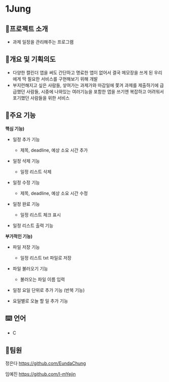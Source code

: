 # 1Jung

📣프로젝트 소개
-----------
 - 과제 일정을 관리해주는 프로그램
 

📃개요 및 기획의도
-----------
  - 다양한 캘린더 앱을 써도 간단하고 명료한 앱이 없어서 결국 메모장을 쓰게 된 우리에게 딱 필요한 서비스를 구현해보기 위해 개발
  - 부지런해지고 싶은 사람들, 샇여가는 과제가와 마감일에 쫓겨 과제를 제출하기에 급급했던 사람들, 시중에 나와있는 여러기능을 포함한 앱을 쓰기엔 복잡하고 어려워서 포기했던 사람들을 위한 서비스


📲주요 기능
-----------
**핵심 기능)**
- 일정 추가 기능

  - 제목, deadline, 예상 소요 시간 추가

- 일정 삭제 기능

  - 일정 리스트 삭제

- 일정 수정 기능
  - 제목, deadline, 예상 소요 시간 수정

- 일정 완료 기능
  - 일정 리스트 체크 표시

- 일정 리스트 출력 기능


**부가적인 기능)**

- 파일 저장 기능
  - 일정 리스트 txt 파일로 저장

- 파일 불러오기 기능
  - 불러오는 파일 이름 입력

- 일정 요일 단위로 추가 기능 (반복 기능)
- 요일별로 오늘 할 일 추가 기능


⌨️ 언어
-----------
- C

👥팀원
-----------
정은다 https://github.com/EundaChung

임예진 https://github.com/I-mYejin
